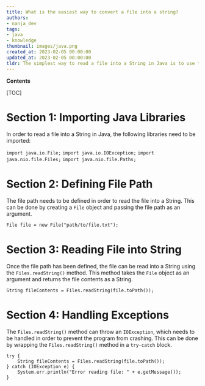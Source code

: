 ```yaml
---
title: What is the easiest way to convert a file into a string?
authors:
- nanja_dev
tags:
- java
- knowledge
thumbnail: images/java.png
created_at: 2023-02-05 00:00:00
updated_at: 2023-02-05 00:00:00
tldr: The simplest way to read a file into a String in Java is to use the Files.readString() method.
---
```


**Contents**

[TOC]

# Section 1: Importing Java Libraries

In order to read a file into a String in Java, the following libraries need to be imported:

`import java.io.File;`
`import java.io.IOException;`
`import java.nio.file.Files;`
`import java.nio.file.Paths;`

# Section 2: Defining File Path

The file path needs to be defined in order to read the file into a String. This can be done by creating a `File` object and passing the file path as an argument.

`File file = new File("path/to/file.txt");`

# Section 3: Reading File into String

Once the file path has been defined, the file can be read into a String using the `Files.readString()` method. This method takes the `File` object as an argument and returns the file contents as a String.

`String fileContents = Files.readString(file.toPath());`

# Section 4: Handling Exceptions

The `Files.readString()` method can throw an `IOException`, which needs to be handled in order to prevent the program from crashing. This can be done by wrapping the `Files.readString()` method in a `try-catch` block.

```
try {
    String fileContents = Files.readString(file.toPath());
} catch (IOException e) {
    System.err.println("Error reading file: " + e.getMessage());
}
```
